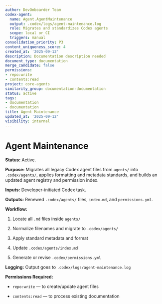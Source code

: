 ```yaml
---
author: DevOnboarder Team
codex-agent:
  name: Agent.AgentMaintenance
  output: .codex/logs/agent-maintenance.log
  role: Migrates and standardizes Codex agents
  scope: local or CI
  triggers: manual
consolidation_priority: P3
content_uniqueness_score: 4
created_at: '2025-09-12'
description: Documentation description needed
document_type: documentation
merge_candidate: false
permissions:
- repo:write
- contents:read
project: core-agents
similarity_group: documentation-documentation
status: active
tags:
- documentation
- documentation
title: Agent Maintenance
updated_at: '2025-09-12'
visibility: internal
---
```


# Agent Maintenance

**Status:** Active.

**Purpose:** Migrates all legacy Codex agent files from `agents/` into `.codex/agents/`, applies formatting and metadata standards, and builds an updated agent registry and permission index.

**Inputs:** Developer-initiated Codex task.

**Outputs:** Renewed `.codex/agents/` files, `index.md`, and `permissions.yml`.

**Workflow:**

1. Locate all `.md` files inside `agents/`

2. Normalize filenames and migrate to `.codex/agents/`

3. Apply standard metadata and format

4. Update `.codex/agents/index.md`

5. Generate or revise `.codex/permissions.yml`

**Logging:** Output goes to `.codex/logs/agent-maintenance.log`

**Permissions Required:**

- `repo:write` — to create/update agent files

- `contents:read` — to process existing documentation
